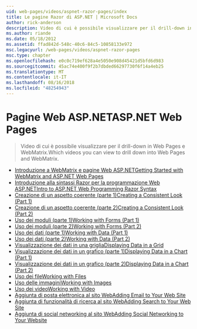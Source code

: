 ```yaml
---
uid: web-pages/videos/aspnet-razor-pages/index
title: Le pagine Razor di ASP.NET | Microsoft Docs
author: rick-anderson
description: Video di cui è possibile visualizzare per il drill-down in Web Pages e WebMatrix.
ms.author: riande
ms.date: 05/18/2012
ms.assetid: ffad842d-548c-40c6-84c5-10858133e972
msc.legacyurl: /web-pages/videos/aspnet-razor-pages
msc.type: chapter
ms.openlocfilehash: e0c0c719ef628a4e5050e908d45421d5bfd6d983
ms.sourcegitcommit: 45ac74e400f9f2b7dbded66297730f6f14a4eb25
ms.translationtype: MT
ms.contentlocale: it-IT
ms.lasthandoff: 08/16/2018
ms.locfileid: "48254943"
---
```

<a name="aspnet-web-pages"></a><span data-ttu-id="995ce-103">Pagine Web ASP.NET</span><span class="sxs-lookup"><span data-stu-id="995ce-103">ASP.NET Web Pages</span></span>
=================
> <span data-ttu-id="995ce-104">Video di cui è possibile visualizzare per il drill-down in Web Pages e WebMatrix.</span><span class="sxs-lookup"><span data-stu-id="995ce-104">Which videos you can view to drill down into Web Pages and WebMatrix.</span></span>


- [<span data-ttu-id="995ce-105">Introduzione a WebMatrix e pagine Web ASP.NET</span><span class="sxs-lookup"><span data-stu-id="995ce-105">Getting Started with WebMatrix and ASP.NET Web Pages</span></span>](getting-started-with-webmatrix-and-aspnet-web-pages.md)
- [<span data-ttu-id="995ce-106">Introduzione alla sintassi Razor per la programmazione Web ASP.NET</span><span class="sxs-lookup"><span data-stu-id="995ce-106">Intro to ASP.NET Web Programming Razor Syntax</span></span>](introduction-to-aspnet-web-programming-using-the-razor-syntax.md)
- [<span data-ttu-id="995ce-107">Creazione di un aspetto coerente (parte 1)</span><span class="sxs-lookup"><span data-stu-id="995ce-107">Creating a Consistent Look (Part 1)</span></span>](creating-a-consistent-look-part-1.md)
- [<span data-ttu-id="995ce-108">Creazione di un aspetto coerente (parte 2)</span><span class="sxs-lookup"><span data-stu-id="995ce-108">Creating a Consistent Look (Part 2)</span></span>](creating-a-consistent-look-part-2.md)
- [<span data-ttu-id="995ce-109">Uso dei moduli (parte 1)</span><span class="sxs-lookup"><span data-stu-id="995ce-109">Working with Forms (Part 1)</span></span>](working-with-forms-part-1.md)
- [<span data-ttu-id="995ce-110">Uso dei moduli (parte 2)</span><span class="sxs-lookup"><span data-stu-id="995ce-110">Working with Forms (Part 2)</span></span>](working-with-forms-part-2.md)
- [<span data-ttu-id="995ce-111">Uso dei dati (parte 1)</span><span class="sxs-lookup"><span data-stu-id="995ce-111">Working with Data (Part 1)</span></span>](working-with-data-part-1.md)
- [<span data-ttu-id="995ce-112">Uso dei dati (parte 2)</span><span class="sxs-lookup"><span data-stu-id="995ce-112">Working with Data (Part 2)</span></span>](working-with-data-part-2.md)
- [<span data-ttu-id="995ce-113">Visualizzazione dei dati in una griglia</span><span class="sxs-lookup"><span data-stu-id="995ce-113">Displaying Data in a Grid</span></span>](displaying-data-in-a-grid.md)
- [<span data-ttu-id="995ce-114">Visualizzazione dei dati in un grafico (parte 1)</span><span class="sxs-lookup"><span data-stu-id="995ce-114">Displaying Data in a Chart (Part 1)</span></span>](displaying-data-in-a-chart-part-1.md)
- [<span data-ttu-id="995ce-115">Visualizzazione dei dati in un grafico (parte 2)</span><span class="sxs-lookup"><span data-stu-id="995ce-115">Displaying Data in a Chart (Part 2)</span></span>](displaying-data-in-a-chart-part-2.md)
- [<span data-ttu-id="995ce-116">Uso dei file</span><span class="sxs-lookup"><span data-stu-id="995ce-116">Working with Files</span></span>](working-with-files.md)
- [<span data-ttu-id="995ce-117">Uso delle immagini</span><span class="sxs-lookup"><span data-stu-id="995ce-117">Working with Images</span></span>](working-with-images.md)
- [<span data-ttu-id="995ce-118">Uso dei video</span><span class="sxs-lookup"><span data-stu-id="995ce-118">Working with Video</span></span>](working-with-video.md)
- [<span data-ttu-id="995ce-119">Aggiunta di posta elettronica al sito Web</span><span class="sxs-lookup"><span data-stu-id="995ce-119">Adding Email to Your Web Site</span></span>](adding-email-to-your-web-site.md)
- [<span data-ttu-id="995ce-120">Aggiunta di funzionalità di ricerca al sito Web</span><span class="sxs-lookup"><span data-stu-id="995ce-120">Adding Search to Your Web Site</span></span>](adding-search-to-your-web-site.md)
- [<span data-ttu-id="995ce-121">Aggiunta di social networking al sito Web</span><span class="sxs-lookup"><span data-stu-id="995ce-121">Adding Social Networking to Your Website</span></span>](adding-social-networking-to-your-website.md)
